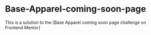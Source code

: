 # Base-Apparel-coming-soon-page
This is a solution to the [Base Apparel coming soon page challenge on Frontend Mentor]
